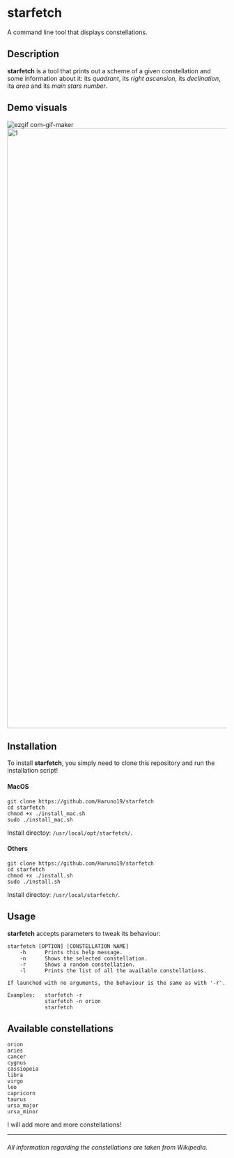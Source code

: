 # starfetch
A command line tool that displays constellations.

## Description  
**starfetch** is a tool that prints out a scheme of a given constellation and some information about it: its _quadrant_, its _right ascension_, its _declination_, ita _area_ and its _main stars number_.

## Demo visuals

![ezgif com-gif-maker](https://user-images.githubusercontent.com/61376940/161760086-2033863a-e132-4f28-a3ee-d7bd61c963dc.gif)
<img width="1375" alt="1" src="https://user-images.githubusercontent.com/61376940/161760417-8ba116fc-71a6-4d0c-8219-1b76a4121ace.png">

## Installation
To install **starfetch**, you simply need to clone this repository and run the installation script!

#### MacOS
```
git clone https://github.com/Haruno19/starfetch
cd starfetch
chmod +x ./install_mac.sh
sudo ./install_mac.sh
```
Install directoy: ``/usr/local/opt/starfetch/``.

#### Others
```
git clone https://github.com/Haruno19/starfetch
cd starfetch
chmod +x ./install.sh
sudo ./install.sh
```
Install directoy: ``/usr/local/starfetch/``.

## Usage
**starfetch** accepts parameters to tweak its behaviour:
```
starfetch [OPTION] [CONSTELLATION NAME]
    -h      Prints this help message.
    -n      Shows the selected constellation.
    -r      Shows a random constellation.
    -l      Prints the list of all the available constellations.
    
If launched with no arguments, the behaviour is the same as with '-r'.

Examples:   starfetch -r
            starfetch -n orion
            starfetch
```

## Available constellations
```
orion
aries
cancer
cygnus
cassiopeia
libra
virgo
leo
capricorn
taurus
ursa_major
ursa_minor
```
I will add more and more constellations!
  
---- 
###### All information regarding the constellations are taken from Wikipedia.
